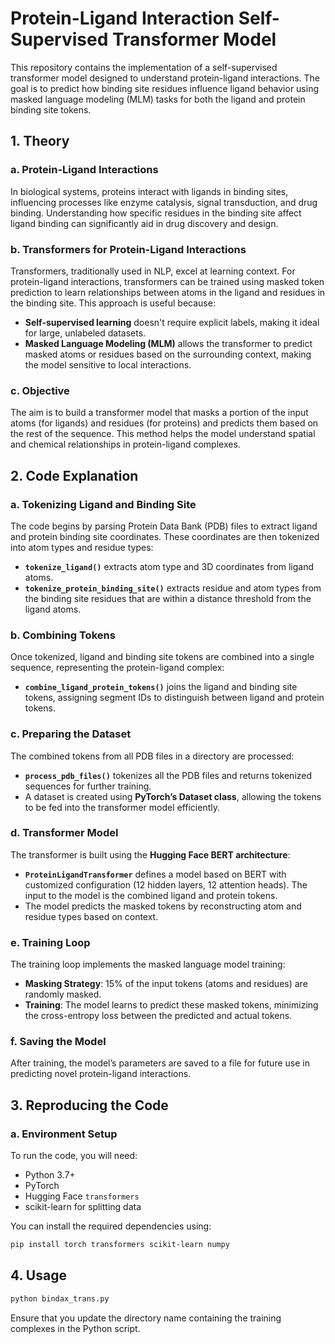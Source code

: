 # Protein-Ligand Interaction Self-Supervised Transformer Model

This repository contains the implementation of a self-supervised transformer model designed to understand protein-ligand interactions. The goal is to predict how binding site residues influence ligand behavior using masked language modeling (MLM) tasks for both the ligand and protein binding site tokens.

## 1. Theory

### a. Protein-Ligand Interactions
In biological systems, proteins interact with ligands in binding sites, influencing processes like enzyme catalysis, signal transduction, and drug binding. Understanding how specific residues in the binding site affect ligand binding can significantly aid in drug discovery and design.

### b. Transformers for Protein-Ligand Interactions
Transformers, traditionally used in NLP, excel at learning context. For protein-ligand interactions, transformers can be trained using masked token prediction to learn relationships between atoms in the ligand and residues in the binding site. This approach is useful because:

- **Self-supervised learning** doesn't require explicit labels, making it ideal for large, unlabeled datasets.
- **Masked Language Modeling (MLM)** allows the transformer to predict masked atoms or residues based on the surrounding context, making the model sensitive to local interactions.

### c. Objective
The aim is to build a transformer model that masks a portion of the input atoms (for ligands) and residues (for proteins) and predicts them based on the rest of the sequence. This method helps the model understand spatial and chemical relationships in protein-ligand complexes.

## 2. Code Explanation

### a. Tokenizing Ligand and Binding Site
The code begins by parsing Protein Data Bank (PDB) files to extract ligand and protein binding site coordinates. These coordinates are then tokenized into atom types and residue types:
- **`tokenize_ligand()`** extracts atom type and 3D coordinates from ligand atoms.
- **`tokenize_protein_binding_site()`** extracts residue and atom types from the binding site residues that are within a distance threshold from the ligand atoms.

### b. Combining Tokens
Once tokenized, ligand and binding site tokens are combined into a single sequence, representing the protein-ligand complex:
- **`combine_ligand_protein_tokens()`** joins the ligand and binding site tokens, assigning segment IDs to distinguish between ligand and protein tokens.

### c. Preparing the Dataset
The combined tokens from all PDB files in a directory are processed:
- **`process_pdb_files()`** tokenizes all the PDB files and returns tokenized sequences for further training.
- A dataset is created using **PyTorch’s Dataset class**, allowing the tokens to be fed into the transformer model efficiently.

### d. Transformer Model
The transformer is built using the **Hugging Face BERT architecture**:
- **`ProteinLigandTransformer`** defines a model based on BERT with customized configuration (12 hidden layers, 12 attention heads). The input to the model is the combined ligand and protein tokens.
- The model predicts the masked tokens by reconstructing atom and residue types based on context.

### e. Training Loop
The training loop implements the masked language model training:
- **Masking Strategy**: 15% of the input tokens (atoms and residues) are randomly masked.
- **Training**: The model learns to predict these masked tokens, minimizing the cross-entropy loss between the predicted and actual tokens.

### f. Saving the Model
After training, the model’s parameters are saved to a file for future use in predicting novel protein-ligand interactions.

## 3. Reproducing the Code

### a. Environment Setup
To run the code, you will need:
- Python 3.7+
- PyTorch
- Hugging Face `transformers`
- scikit-learn for splitting data

You can install the required dependencies using:
```bash
pip install torch transformers scikit-learn numpy
```
## 4. Usage
```bash
python bindax_trans.py
```
Ensure that you update the directory name containing the training complexes in the Python script.

